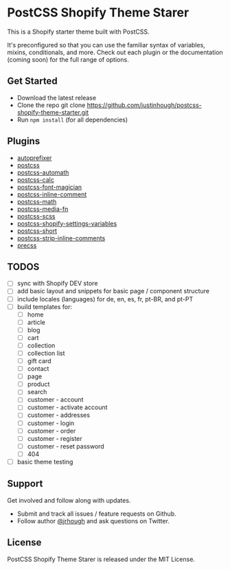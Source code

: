 # PostCSS Shopify Theme Starer

This is a Shopify starter theme built with PostCSS.

It's preconfigured so that you can use the familiar syntax of variables, mixins, conditionals, and more. Check out each plugin or the documentation (coming soon) for the full range of options.


## Get Started

- Download the latest release
- Clone the repo git clone https://github.com/justinhough/postcss-shopify-theme-starter.git
- Run `npm install` (for all dependencies)


## Plugins

- [autoprefixer](https://github.com/postcss/autoprefixer)
- [postcss](https://github.com/postcss/postcss)
- [postcss-automath](https://github.com/EverledgerIO/postcss-automath)
- [postcss-calc](https://github.com/postcss/postcss-calc)
- [postcss-font-magician](https://github.com/jonathantneal/postcss-font-magician)
- [postcss-inline-comment](https://github.com/moczolaszlo/postcss-inline-comment)
- [postcss-math](https://github.com/shauns/postcss-math)
- [postcss-media-fn](https://github.com/jonathantneal/postcss-media-fn)
- [postcss-scss](https://github.com/postcss/postcss-scss)
- [postcss-shopify-settings-variables](https://github.com/bit3725/postcss-shopify-settings-variables)
- [postcss-short](https://github.com/jonathantneal/postcss-short)
- [postcss-strip-inline-comments](https://github.com/mummybot/postcss-strip-inline-comments)
- [precss](https://github.com/jonathantneal/precss)


## TODOS
- [ ] sync with Shopify DEV store
- [ ] add basic layout and snippets for basic page / component structure
- [ ] include locales (languages) for de, en, es, fr, pt-BR, and pt-PT
- [ ] build templates for:
  - [ ] home
  - [ ] article
  - [ ] blog
  - [ ] cart
  - [ ] collection
  - [ ] collection list
  - [ ] gift card
  - [ ] contact
  - [ ] page
  - [ ] product
  - [ ] search
  - [ ] customer - account
  - [ ] customer - activate account
  - [ ] customer - addresses
  - [ ] customer - login
  - [ ] customer - order
  - [ ] customer - register
  - [ ] customer - reset password
  - [ ] 404
- [ ] basic theme testing

## Support

Get involved and follow along with updates.

- Submit and track all issues / feature requests on Github.
- Follow author [@jrhough](http://twitter.com/jrhough) and ask questions on Twitter.


## License

PostCSS Shopify Theme Starer is released under the MIT License.
